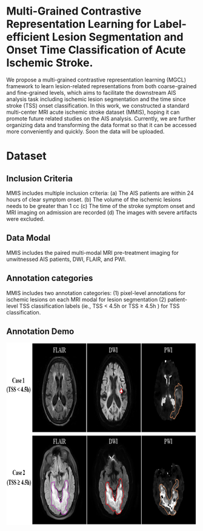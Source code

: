 # Multi-Grained Contrastive Representation Learning for Label-efficient Lesion Segmentation and Onset Time Classification of Acute Ischemic Stroke.
We propose a multi-grained contrastive representation learning (MGCL) framework to learn lesion-related representations from both coarse-grained and fine-grained levels, which aims to facilitate the downstream AIS analysis task including ischemic lesion segmentation and the time since stroke (TSS) onset classification. In this work, we constructed a standard multi-center MRI acute ischemic stroke dataset (MMIS), hoping it can promote future related studies on the AIS analysis. Currently, we are further organizing data and transforming the data format so that it can be accessed more conveniently and quickly. Soon the data will be uploaded.

# Dataset
## Inclusion Criteria
MMIS includes multiple inclusion criteria: (a) The AIS patients are within 24 hours of clear symptom onset. (b) The volume of the ischemic lesions needs to be greater than 1 cc (c) The time of the stroke symptom onset and MRI imaging on admission are recorded (d) The images with severe artifacts were excluded.
## Data Modal
MMIS includes the paired multi-modal MRI pre-treatment imaging for unwitnessed AIS patients, DWI, FLAIR, and PWI. 
## Annotation categories
MMIS includes two annotation categories: (1) pixel-level annotations for ischemic lesions on each MRI modal for lesion segmentation (2) patient-level TSS classification labels (ie., TSS < 4.5h or TSS ≥ 4.5h ) for TSS classification.
## Annotation Demo
<img src="https://github.com/JiaRuiS/MGCL/blob/main/data/data demo.png" width="900" height="480" alt="demo"/><br/>
